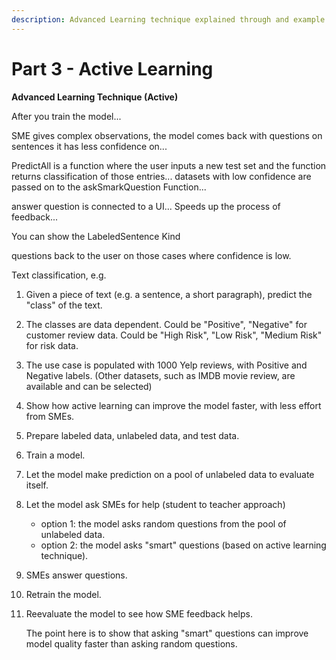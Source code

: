 ```yaml
---
description: Advanced Learning technique explained through and example
---
```


# Part 3 - Active Learning

**Advanced Learning Technique \(Active\)**

After you train the model... 

SME gives complex observations, the model comes back with questions on sentences it has less confidence on... 

PredictAll is a function where the user inputs a new test set and the function returns classification of those entries... datasets with low confidence are passed on to the askSmarkQuestion Function...

answer question is connected to a UI... Speeds up the process of feedback... 



You can show the LabeledSentence Kind





questions back to the user on those cases where confidence is low. 

Text classification, e.g. 

1. Given a piece of text \(e.g. a sentence, a short paragraph\), predict the "class" of the text. 
2. The classes are data dependent. Could be "Positive", "Negative" for customer review data. Could be "High Risk", "Low Risk", "Medium Risk" for risk data. 
3. The use case is populated with 1000 Yelp reviews, with Positive and Negative labels. \(Other datasets, such as IMDB movie review, are available and can be selected\)

2. Show how active learning can improve the model faster, with less effort from SMEs.

1. Prepare labeled data, unlabeled data, and test data. 
2. Train a model.
3. Let the model make prediction on a pool of unlabeled data to evaluate itself. 
4. Let the model ask SMEs for help \(student to teacher approach\)
   * option 1: the model asks random questions from the pool of unlabeled data. 
   * option 2: the model asks "smart" questions \(based on active learning technique\).
5. SMEs answer questions. 
6. Retrain the model. 
7. Reevaluate the model to see how SME feedback helps.

      The point here is to show that asking "smart" questions can improve model quality faster than asking random questions. 

